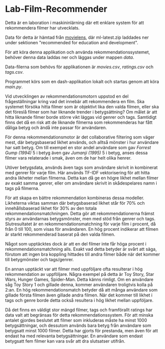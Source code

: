 # Lab-Film-Recommender

Detta är en laboration i maskininlärning där ett enklare system för att rekommendera filmer har utvecklats.

Data för detta är hämtad från [movielens](https://grouplens.org/datasets/movielens/), där ml-latest.zip laddades ner under sektionen "recommended for education and development".

För att köra denna applikation och använda rekommendationssystemet, behöver denna data laddas ner och läggas under mappen _data_.

Data-filerna som behövs för applikationen är _movies.csv_, _ratings.csv_ och _tags.csv_.

Programmet körs som en dash-applikation lokalt och startas genom att köra _main.py_.

Vid utvecklingen av rekommendationsmotorn uppstod en del frågeställningar kring vad det innebär att rekommendera en film.
Ska systemet försöka hitta filmer som är objektivt lika den valda filmen, eller ska det föreslå filmer som har liknande trender i betygsättning?
Om målet är att hitta liknande filmer borde större vikt läggas vid genrer och tags.
Samtidigt finns det då en risk att de liknande filmerna som rekommenderas har fått dåliga betyg och ändå inte passar för användaren.

För denna rekommendationsmotor är det collaborative filtering som väger mest, där betygsbaserad likhet används, och alltså mönster i hur användare har satt betyg. Om till exempel en stor andel användare som gav _Forrest Gump (1994)_ 5 i betyg även gav _Jumanji (1995)_ 5 i betyg, anses dessa filmer vara relaterade i smak, även om de har helt olika henrer.

Utöver betygsdata, används även tags som användare skrivit in kombinerat med genrer för varje film. Här används TF-IDF vektorisering för att hitta andra likheter mellan filmerna. Detta kan då ge en högre likhet mellan filmer av exakt samma genrer, eller om användare skrivit in skådespelares namn i tags på filmerna.

För att skapa en bättre rekommendation kombineras dessa modeller. Likheterna viktas samman där betygsbaserad likhet står för 70% och innehållsbaserad likhet för 30% av den totala rekommendationsmatchningen. Detta gör att rekommendationerna främst styrs av användarnas betygsmönster, men med stöd från genrer och tags.
Slutresultatet är en rekommendationsmatchning för varje film i procent, då från 0 till 100, som visas för användaren. En hög procent indikerar att filmen är starkt rekommenderad baserat på den valda filmen.

Något som upptäcktes dock är att en del filmer inte får höga procent i rekommendationsmatchning alls.
Exakt vad detta betyder är svårt att säga, förutom att ingen bra koppling hittades till andra filmer både när det kommer till betygmönster och tags/genrer.

En annan upptäckt var att filmer med uppföljare ofta resulterar i hög rekommendation av uppföljare.
Några exempel på detta är Toy Story, Star Wars, Hunger Games, Spider-Man.
Detta känns rimligt. Om en användare såg Toy Story 1 och gillade denna, kommer användaren troligtvis kolla på 2:an.
En hög rekommendationsmatch betyder då att många användare som gillade första filmen även gillade andra filmen.
När det kommer till likhet i tags och genre borde detta också resultera i hög likhet mellan uppföljare.

Då det finns en väldigt stor mängd filmer, tags och framförallt ratings har data valt att begränsas för detta rekommendationssystem.
För att minska antalet gjordes beslutet att filmer som inkluderas måste ha minst 1000 betygsättningar, och dessutom används bara betyg från användare som betygsatt minst 1000 filmer.
Detta har gjorts för prestanda, men även för att endast ha med relevanta betygsättningar.
En användare som endast betygsatt fem filmer kan vara svår att dra slutsatser utifrån.

